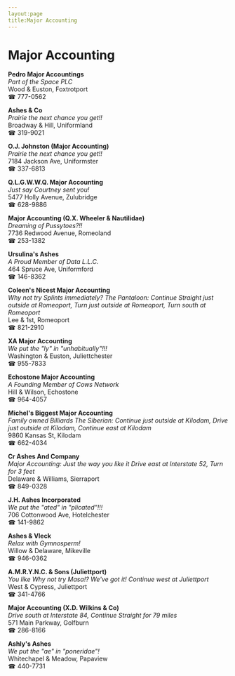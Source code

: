```yaml
---
layout:page
title:Major Accounting
---
```

# Major Accounting

**Pedro Major Accountings**  
_Part of the Space PLC_  
Wood & Euston, Foxtrotport  
☎ 777-0562



**Ashes & Co**  
_Prairie the next chance you get!!_  
Broadway & Hill, Uniformland  
☎ 319-9021



**O.J. Johnston (Major Accounting)**  
_Prairie the next chance you get!!_  
7184 Jackson Ave, Uniformster  
☎ 337-6813



**Q.L.G.W.W.Q. Major Accounting**  
_Just say Courtney sent you!_  
5477 Holly Avenue, Zulubridge  
☎ 628-9886



**Major Accounting (Q.X. Wheeler & Nautilidae)**  
_Dreaming of Pussytoes?!!_  
7736 Redwood Avenue, Romeoland  
☎ 253-1382



**Ursulina's Ashes**  
_A Proud Member of Data L.L.C._  
464 Spruce Ave, Uniformford  
☎ 146-8362



**Coleen's Nicest Major Accounting**  
_Why not try Splints immediately? 
The Pantaloon: Continue Straight just outside at Romeoport, Turn just outside at Romeoport, Turn south at Romeoport_  
Lee & 1st, Romeoport  
☎ 821-2910



**XA Major Accounting**  
_We put the "ly" in "unhabitually"!!!_  
Washington & Euston, Juliettchester  
☎ 955-7833



**Echostone Major Accounting**  
_A Founding Member of Cows Network_  
Hill & Wilson, Echostone  
☎ 964-4057



**Michel's Biggest Major Accounting**  
_Family owned Billiards 
The Siberian: Continue just outside at Kilodam, Drive just outside at Kilodam, Continue east at Kilodam_  
9860 Kansas St, Kilodam  
☎ 662-4034



**Cr Ashes And Company**  
_Major Accounting: Just the way you like it 
Drive east at Interstate 52, Turn for 3 feet_  
Delaware & Williams, Sierraport  
☎ 849-0328



**J.H. Ashes Incorporated**  
_We put the "ated" in "plicated"!!!_  
706 Cottonwood Ave, Hotelchester  
☎ 141-9862



**Ashes & Vleck**  
_Relax with Gymnosperm!_  
Willow & Delaware, Mikeville  
☎ 946-0362



**A.M.R.Y.N.C. & Sons (Juliettport)**  
_You like Why not try Masa!? We've got it! 
Continue west at Juliettport_  
West & Cypress, Juliettport  
☎ 341-4766



**Major Accounting (X.D. Wilkins & Co)**  
_Drive south at Interstate 84, Continue Straight for 79 miles_  
571 Main Parkway, Golfburn  
☎ 286-8166



**Ashly's Ashes**  
_We put the "ae" in "poneridae"!_  
Whitechapel & Meadow, Papaview  
☎ 440-7731



